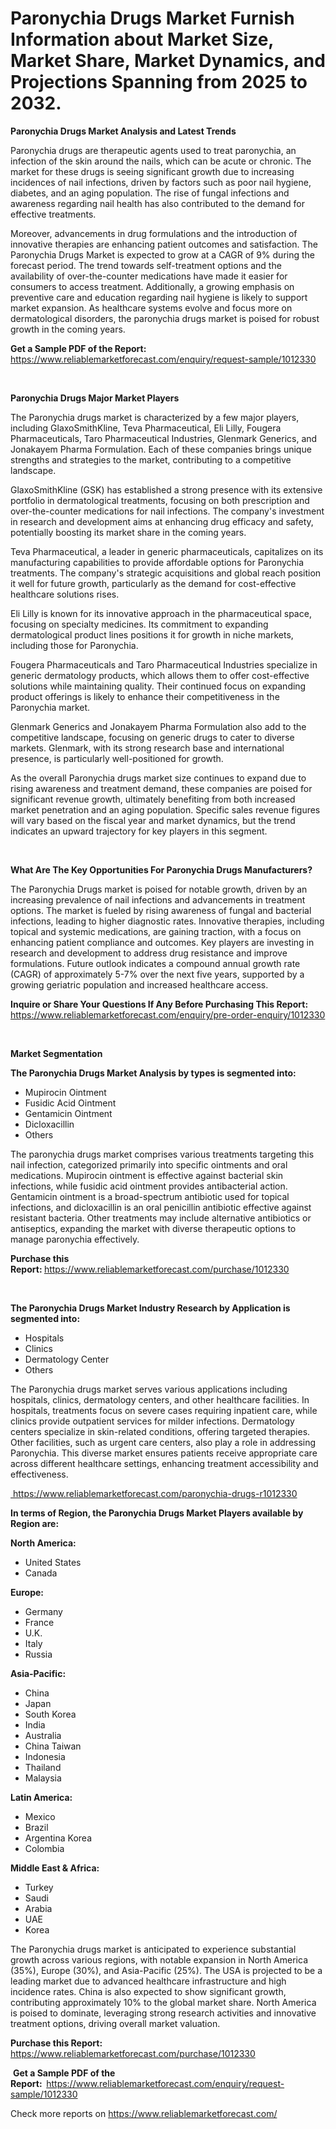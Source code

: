 <p><h1>Paronychia Drugs Market Furnish Information about Market Size, Market Share, Market Dynamics, and Projections Spanning from 2025 to 2032.</h1></p><p><strong>Paronychia Drugs Market Analysis and Latest Trends</strong></p>
<p><p>Paronychia drugs are therapeutic agents used to treat paronychia, an infection of the skin around the nails, which can be acute or chronic. The market for these drugs is seeing significant growth due to increasing incidences of nail infections, driven by factors such as poor nail hygiene, diabetes, and an aging population. The rise of fungal infections and awareness regarding nail health has also contributed to the demand for effective treatments. </p><p>Moreover, advancements in drug formulations and the introduction of innovative therapies are enhancing patient outcomes and satisfaction. The Paronychia Drugs Market is expected to grow at a CAGR of 9% during the forecast period. The trend towards self-treatment options and the availability of over-the-counter medications have made it easier for consumers to access treatment. Additionally, a growing emphasis on preventive care and education regarding nail hygiene is likely to support market expansion. As healthcare systems evolve and focus more on dermatological disorders, the paronychia drugs market is poised for robust growth in the coming years.</p></p>
<p><strong>Get a Sample PDF of the Report:&nbsp;</strong> <a href="https://www.reliablemarketforecast.com/enquiry/request-sample/1012330?utm_campaign=2780&utm_medium=2&utm_source=Github&utm_content=ia&utm_term=05032025&utm_id=paronychia-drugs">https://www.reliablemarketforecast.com/enquiry/request-sample/1012330</a></p>
<p>&nbsp;</p>
<p><strong>Paronychia Drugs Major Market Players</strong></p>
<p><p>The Paronychia drugs market is characterized by a few major players, including GlaxoSmithKline, Teva Pharmaceutical, Eli Lilly, Fougera Pharmaceuticals, Taro Pharmaceutical Industries, Glenmark Generics, and Jonakayem Pharma Formulation. Each of these companies brings unique strengths and strategies to the market, contributing to a competitive landscape.</p><p>GlaxoSmithKline (GSK) has established a strong presence with its extensive portfolio in dermatological treatments, focusing on both prescription and over-the-counter medications for nail infections. The company's investment in research and development aims at enhancing drug efficacy and safety, potentially boosting its market share in the coming years.</p><p>Teva Pharmaceutical, a leader in generic pharmaceuticals, capitalizes on its manufacturing capabilities to provide affordable options for Paronychia treatments. The company's strategic acquisitions and global reach position it well for future growth, particularly as the demand for cost-effective healthcare solutions rises.</p><p>Eli Lilly is known for its innovative approach in the pharmaceutical space, focusing on specialty medicines. Its commitment to expanding dermatological product lines positions it for growth in niche markets, including those for Paronychia.</p><p>Fougera Pharmaceuticals and Taro Pharmaceutical Industries specialize in generic dermatology products, which allows them to offer cost-effective solutions while maintaining quality. Their continued focus on expanding product offerings is likely to enhance their competitiveness in the Paronychia market.</p><p>Glenmark Generics and Jonakayem Pharma Formulation also add to the competitive landscape, focusing on generic drugs to cater to diverse markets. Glenmark, with its strong research base and international presence, is particularly well-positioned for growth.</p><p>As the overall Paronychia drugs market size continues to expand due to rising awareness and treatment demand, these companies are poised for significant revenue growth, ultimately benefiting from both increased market penetration and an aging population. Specific sales revenue figures will vary based on the fiscal year and market dynamics, but the trend indicates an upward trajectory for key players in this segment.</p></p>
<p>&nbsp;</p>
<p><strong>What Are The Key Opportunities For Paronychia Drugs Manufacturers?</strong></p>
<p><p>The Paronychia Drugs market is poised for notable growth, driven by an increasing prevalence of nail infections and advancements in treatment options. The market is fueled by rising awareness of fungal and bacterial infections, leading to higher diagnostic rates. Innovative therapies, including topical and systemic medications, are gaining traction, with a focus on enhancing patient compliance and outcomes. Key players are investing in research and development to address drug resistance and improve formulations. Future outlook indicates a compound annual growth rate (CAGR) of approximately 5-7% over the next five years, supported by a growing geriatric population and increased healthcare access.</p></p>
<p><strong>Inquire or Share Your Questions If Any Before Purchasing This Report:</strong> <a href="https://www.reliablemarketforecast.com/enquiry/pre-order-enquiry/1012330?utm_campaign=2780&utm_medium=2&utm_source=Github&utm_content=ia&utm_term=05032025&utm_id=paronychia-drugs">https://www.reliablemarketforecast.com/enquiry/pre-order-enquiry/1012330</a></p>
<p>&nbsp;</p>
<p><strong>Market Segmentation</strong></p>
<p><strong>The Paronychia Drugs Market Analysis by types is segmented into:</strong></p>
<p><ul><li>Mupirocin Ointment</li><li>Fusidic Acid Ointment</li><li>Gentamicin Ointment</li><li>Dicloxacillin</li><li>Others</li></ul></p>
<p><p>The paronychia drugs market comprises various treatments targeting this nail infection, categorized primarily into specific ointments and oral medications. Mupirocin ointment is effective against bacterial skin infections, while fusidic acid ointment provides antibacterial action. Gentamicin ointment is a broad-spectrum antibiotic used for topical infections, and dicloxacillin is an oral penicillin antibiotic effective against resistant bacteria. Other treatments may include alternative antibiotics or antiseptics, expanding the market with diverse therapeutic options to manage paronychia effectively.</p></p>
<p><strong>Purchase this Report:&nbsp;</strong><a href="https://www.reliablemarketforecast.com/purchase/1012330?utm_campaign=2780&utm_medium=2&utm_source=Github&utm_content=ia&utm_term=05032025&utm_id=paronychia-drugs">https://www.reliablemarketforecast.com/purchase/1012330</a></p>
<p>&nbsp;</p>
<p><strong>The Paronychia Drugs Market Industry Research by Application is segmented into:</strong></p>
<p><ul><li>Hospitals</li><li>Clinics</li><li>Dermatology Center</li><li>Others</li></ul></p>
<p><p>The Paronychia drugs market serves various applications including hospitals, clinics, dermatology centers, and other healthcare facilities. In hospitals, treatments focus on severe cases requiring inpatient care, while clinics provide outpatient services for milder infections. Dermatology centers specialize in skin-related conditions, offering targeted therapies. Other facilities, such as urgent care centers, also play a role in addressing Paronychia. This diverse market ensures patients receive appropriate care across different healthcare settings, enhancing treatment accessibility and effectiveness.</p></p>
<p><a href="https://www.reliablemarketforecast.com/paronychia-drugs-r1012330?utm_campaign=2780&utm_medium=2&utm_source=Github&utm_content=ia&utm_term=05032025&utm_id=paronychia-drugs">&nbsp;https://www.reliablemarketforecast.com/paronychia-drugs-r1012330</a></p>
<p><strong>In terms of Region, the Paronychia Drugs Market Players available by Region are:</strong></p>
<p>
    <p> <strong> North America: </strong>
        <ul>
            <li>United States</li>
            <li>Canada</li>
        </ul>
        </p> 
    <p> <strong> Europe: </strong>
        <ul>
            <li>Germany</li>
            <li>France</li>
            <li>U.K.</li>
            <li>Italy</li>
            <li>Russia</li>
        </ul>
        </p> 
    <p> <strong> Asia-Pacific: </strong>
        <ul>
            <li>China</li>
            <li>Japan</li>
            <li>South Korea</li>
            <li>India</li>
            <li>Australia</li>
            <li>China Taiwan</li>
            <li>Indonesia</li>
            <li>Thailand</li>
            <li>Malaysia</li>
        </ul>
        </p> 
    <p> <strong> Latin America: </strong>
        <ul>
            <li>Mexico</li>
            <li>Brazil</li>
            <li>Argentina Korea</li>
            <li>Colombia</li>
        </ul>
        </p> 
    <p> <strong> Middle East & Africa: </strong>
        <ul>
            <li>Turkey</li>
            <li>Saudi</li>
            <li>Arabia</li>
            <li>UAE</li>
            <li>Korea</li>
        </ul>
    </p>
    </p>
<p><p>The Paronychia drugs market is anticipated to experience substantial growth across various regions, with notable expansion in North America (35%), Europe (30%), and Asia-Pacific (25%). The USA is projected to be a leading market due to advanced healthcare infrastructure and high incidence rates. China is also expected to show significant growth, contributing approximately 10% to the global market share. North America is poised to dominate, leveraging strong research activities and innovative treatment options, driving overall market valuation.</p></p>
<p><strong>Purchase this Report: </strong><a href="https://www.reliablemarketforecast.com/purchase/1012330?utm_campaign=2780&utm_medium=2&utm_source=Github&utm_content=ia&utm_term=05032025&utm_id=paronychia-drugs">https://www.reliablemarketforecast.com/purchase/1012330</a></p>
<p>&nbsp;<strong>Get a Sample PDF of the Report:&nbsp;&nbsp;</strong><a href="https://www.reliablemarketforecast.com/enquiry/request-sample/1012330?utm_campaign=2780&utm_medium=2&utm_source=Github&utm_content=ia&utm_term=05032025&utm_id=paronychia-drugs">https://www.reliablemarketforecast.com/enquiry/request-sample/1012330</a></p>
<p><strong></strong></p>
<p>Check more reports on <a href="https://www.reliablemarketforecast.com/?utm_campaign=2780&utm_medium=2&utm_source=Github&utm_content=ia&utm_term=05032025&utm_id=paronychia-drugs">https://www.reliablemarketforecast.com/</a></p>
